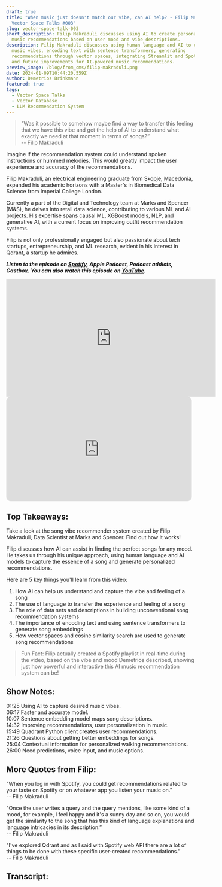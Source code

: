 ```yaml
---
draft: true
title: "When music just doesn't match our vibe, can AI help? - Filip Makraduli |
  Vector Space Talks #003"
slug: vector-space-talk-003
short_description: Filip Makraduli discusses using AI to create personalized
  music recommendations based on user mood and vibe descriptions.
description: Filip Makraduli discusses using human language and AI to capture
  music vibes, encoding text with sentence transformers, generating
  recommendations through vector spaces, integrating Streamlit and Spotify API,
  and future improvements for AI-powered music recommendations.
preview_image: /blog/from_cms/filip-makraduli.png
date: 2024-01-09T10:44:20.559Z
author: Demetrios Brinkmann
featured: true
tags:
  - Vector Space Talks
  - Vector Database
  - LLM Recommendation System
---
```

> "Was it possible to somehow maybe find a way to transfer this feeling that we have this vibe and get the help of AI to understand what exactly we need at that moment in terms of songs?”\
> -- Filip Makraduli
> 

Imagine if the recommendation system could understand spoken instructions or hummed melodies. This would greatly impact the user experience and accuracy of the recommendations.

Filip Makraduli, an electrical engineering graduate from Skopje, Macedonia, expanded his academic horizons with a Master's in Biomedical Data Science from Imperial College London. 

Currently a part of the Digital and Technology team at Marks and Spencer (M&S), he delves into retail data science, contributing to various ML and AI projects. His expertise spans causal ML, XGBoost models, NLP, and generative AI, with a current focus on improving outfit recommendation systems. 

Filip is not only professionally engaged but also passionate about tech startups, entrepreneurship, and ML research, evident in his interest in Qdrant, a startup he admires.

***Listen to the episode on [Spotify](https://open.spotify.com/episode/6a517GfyUQLuXwFRxvwtp5?si=ywXPY_1RRU-qsMt9qrRS6w), Apple Podcast, Podcast addicts, Castbox. You can also watch this episode on [YouTube](https://youtu.be/WIBtZa7mcCs).***

<iframe width="560" height="315" src="https://www.youtube.com/embed/WIBtZa7mcCs?si=szfeeuIAZ5LEgVI3" title="YouTube video player" frameborder="0" allow="accelerometer; autoplay; clipboard-write; encrypted-media; gyroscope; picture-in-picture; web-share" allowfullscreen></iframe>

<iframe style="border-radius:12px" src="https://open.spotify.com/embed/episode/6a517GfyUQLuXwFRxvwtp5/video?utm_source=generator" width="496" height="279" frameBorder="0" allowfullscreen="" allow="autoplay; clipboard-write; encrypted-media; fullscreen; picture-in-picture" loading="lazy"></iframe>

## **Top Takeaways:**

Take a look at the song vibe recommender system created by Filip Makraduli, Data Scientist at Marks and Spencer. Find out how it works!

Filip discusses how AI can assist in finding the perfect songs for any mood. He takes us through his unique approach, using human language and AI models to capture the essence of a song and generate personalized recommendations.

Here are 5 key things you'll learn from this video:

1. How AI can help us understand and capture the vibe and feeling of a song
2. The use of language to transfer the experience and feeling of a song
3. The role of data sets and descriptions in building unconventional song recommendation systems
4. The importance of encoding text and using sentence transformers to generate song embeddings
5. How vector spaces and cosine similarity search are used to generate song recommendations

> Fun Fact: Filip actually created a Spotify playlist in real-time during the video, based on the vibe and mood Demetrios described, showing just how powerful and interactive this AI music recommendation system can be!
> 

## Show Notes:

01:25 Using AI to capture desired music vibes.\
06:17 Faster and accurate model.\
10:07 Sentence embedding model maps song descriptions.\
14:32 Improving recommendations, user personalization in music.\
15:49 Quadrant Python client creates user recommendations.\
21:26 Questions about getting better embeddings for songs.\
25:04 Contextual information for personalized walking recommendations.\
26:00 Need predictions, voice input, and music options.

## More Quotes from Filip:

"When you log in with Spotify, you could get recommendations related to your taste on Spotify or on whatever app you listen your music on.”\
-- Filip Makraduli

"Once the user writes a query and the query mentions, like some kind of a mood, for example, I feel happy and it's a sunny day and so on, you would get the similarity to the song that has this kind of language explanations and language intricacies in its description.”\
-- Filip Makraduli

"I've explored Qdrant and as I said with Spotify web API there are a lot of things to be done with these specific user-created recommendations.”\
-- Filip Makraduli

## Transcript: